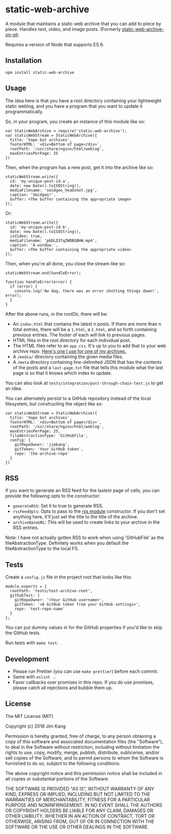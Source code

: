 static-web-archive
==================

A module that maintains a static web archive that you can add to piece by piece. Handles text, video, and image posts.
(Formerly [static-web-archive-on-git](https://github.com/jimkang/static-web-archive-on-git).

Requires a version of Node that supports ES 6.

Installation
------------

    npm install static-web-archive

Usage
-----

The idea here is that you have a root directory containing your lightweight static weblog, and you have a program that you want to update it programmatically.

So, in your program, you create an instance of this module like so:

    var StaticWebArchive = require('static-web-archive');
    var staticWebStream = StaticWebArchive({
      title: 'Vape bot archives',
      footerHTML: `<div>Bottom of page</div>`,
      rootPath: '/usr/share/nginx/html/weblog',
      maxEntriesPerPage: 25
    })

Then, when the program has a new post, get it into the archive like so:

    staticWebStream.write({
      id: 'my-unique-post-id-a',
      date: new Date().toISOString(),
      mediaFilename: 'smidgeo_headshot.jpg',
      caption: 'Smidgeo!',
      buffer: <The buffer containing the appropriate image>
    });

Or:

    staticWebStream.write({
      id: 'my-unique-post-id-b',
      date: new Date().toISOString(),
      isVideo: true,
      mediaFilename: 'pbDLD37qZWDBGBHW.mp4',
      caption: 'A window.',
      buffer: <The buffer containing the appropriate video>
    });

Then, when you're all done, you close the stream like so:

    staticWebStream.end(handleError);

    function handleError(error) {
      if (error) {
        console.log('Aw dag, there was an error shutting things down!', error);
      }
    }

After the above runs, in the rootDir, there will be:

- An `index.html` that contains the latest n posts. If there are more than n total entries, there will be a `1.html`, a `2.html`, and so forth containing previous entries. The footer of each will link to previous pages.
- HTML files in the root directory for each individual post.
- The HTML files refer to an `app.css`. It's up to you to add that to your web archive repo. [Here's one I use for one of my archives.](https://github.com/jimkang/static-web-archive/blob/master/meta/app.css)
- A `/media/` directory containing the given media files.
- A `/meta` directory containing line-delimited JSON that has the contents of the posts and a `last-page.txt` file that tells this module what the last page is so that it knows which index to update.

You can also look at `tests/integration/post-through-chain-test.js` to get an idea.

You can alternately persist to a GitHub repository instead of the local filesystem, but constructing the object like so:

    var staticWebStream = StaticWebArchive({
      title: 'Vape bot archives',
      footerHTML: `<div>Bottom of page</div>`,
      rootPath: '/usr/share/nginx/html/weblog',
      maxEntriesPerPage: 25,
      fileAbstractionType: 'GitHubFile',
      config: {
        gitRepoOwner: 'jimkang',
        gitToken: 'Your GitHub token',
        repo: 'the-archive-repo'
      }
    })

RSS
---

If you want to generate an RSS feed for the lastest page of cells, you can provide the following opts to the constructor:

- `generateRSS`: Set it to true to generate RSS.
- `rssFeedOpts`: Opts to pass to the [rss module](https://github.com/dylang/node-rss#feedoptions) constructor. If you don't set anything here, it'll just set the title to the title of the archive.
- `archiveBaseURL`: This will be used to create links to your archive in the RSS entries.

Note: I have not actually gotten RSS to work when using 'GitHubFile' as the fileAbstractionType. Definitely works when you default the fileAbstractionType to the local FS.

Tests
-----

Create a `config.js` file in the project root that looks like this:

    module.exports = {
      rootPath: 'tests/test-archive-root',
      githubTest: {
        gitRepoOwner: '<Your GitHub username>',
        gitToken: '<A GitHub token from your GitHub settings>',
        repo: 'test-repo-name'
      }
    };

You can put dummy values in for the GitHub properties if you'd like to skip the GitHub tests.

Run tests with `make test`.

Development
----

- Please run Prettier (you can use `make prettier`) before each commit.
- Same with `eslint .`.
- Favor callbacks over promises in this repo. If you do use promises, please catch all rejections and bubble them up.

License
-------

The MIT License (MIT)

Copyright (c) 2018 Jim Kang

Permission is hereby granted, free of charge, to any person obtaining a copy
of this software and associated documentation files (the "Software"), to deal
in the Software without restriction, including without limitation the rights
to use, copy, modify, merge, publish, distribute, sublicense, and/or sell
copies of the Software, and to permit persons to whom the Software is
furnished to do so, subject to the following conditions:

The above copyright notice and this permission notice shall be included in
all copies or substantial portions of the Software.

THE SOFTWARE IS PROVIDED "AS IS", WITHOUT WARRANTY OF ANY KIND, EXPRESS OR
IMPLIED, INCLUDING BUT NOT LIMITED TO THE WARRANTIES OF MERCHANTABILITY,
FITNESS FOR A PARTICULAR PURPOSE AND NONINFRINGEMENT. IN NO EVENT SHALL THE
AUTHORS OR COPYRIGHT HOLDERS BE LIABLE FOR ANY CLAIM, DAMAGES OR OTHER
LIABILITY, WHETHER IN AN ACTION OF CONTRACT, TORT OR OTHERWISE, ARISING FROM,
OUT OF OR IN CONNECTION WITH THE SOFTWARE OR THE USE OR OTHER DEALINGS IN
THE SOFTWARE.
